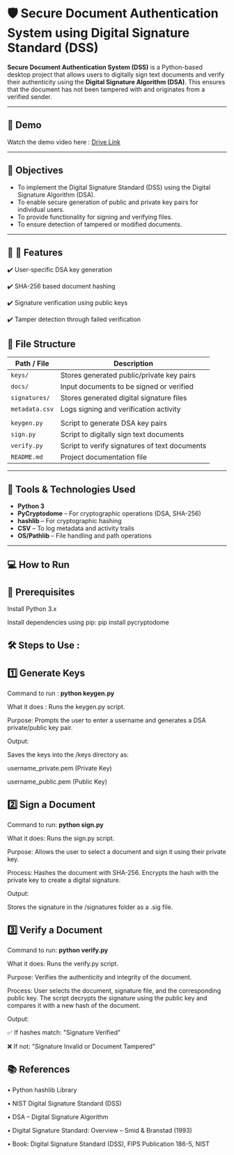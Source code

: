 # 🛡️ Secure Document Authentication System using Digital Signature Standard (DSS)

**Secure Document Authentication System (DSS)** is a Python-based desktop project that allows users to digitally sign text documents and verify their authenticity using the **Digital Signature Algorithm (DSA)**. This ensures that the document has not been tampered with and originates from a verified sender.

---
## 🎥 Demo

Watch the demo video here :
[Drive Link](https://actual-link.com)

---
## 🎯 Objectives

- To implement the Digital Signature Standard (DSS) using the Digital
Signature Algorithm (DSA).
- To enable secure generation of public and private key pairs for individual
users.
- To provide functionality for signing and verifying files.
- To ensure detection of tampered or modified documents.

---
## 🧰 🔐 Features
✔️ User-specific DSA key generation

✔️ SHA-256 based document hashing

✔️ Signature verification using public keys

✔️ Tamper detection through failed verification


## 📁 File Structure

| Path / File             | Description                                         |
|-------------------------|-----------------------------------------------------|
| `keys/`                 | Stores generated public/private key pairs           |
| `docs/`                 | Input documents to be signed or verified            |
| `signatures/`           | Stores generated digital signature files            |
| `metadata.csv`          | Logs signing and verification activity              |
|                         |                                                     |
| `keygen.py`             | Script to generate DSA key pairs                    |
| `sign.py`               | Script to digitally sign text documents             |
| `verify.py`             | Script to verify signatures of text documents       |
| `README.md`             | Project documentation file                          |


---

## 🧰 Tools & Technologies Used

- **Python 3**
- **PyCryptodome** – For cryptographic operations (DSA, SHA-256)
- **hashlib** – For cryptographic hashing
- **CSV** – To log metadata and activity trails
- **OS/Pathlib** – File handling and path operations


---


## 💻 How to Run
## 🔧 Prerequisites
Install Python 3.x

Install dependencies using pip:
pip install pycryptodome

## 🛠️ Steps to Use :
## 1️⃣ Generate Keys

Command to run :
 **python keygen.py**

What it does : Runs the keygen.py script.

Purpose: Prompts the user to enter a username and generates a DSA private/public key pair.

Output:

Saves the keys into the /keys directory as:

username_private.pem (Private Key)

username_public.pem (Public Key)

## 2️⃣ Sign a Document
Command to run:
**python sign.py**

What it does: Runs the sign.py script.

Purpose: Allows the user to select a document and sign it using their private key.

Process:
Hashes the document with SHA-256.
Encrypts the hash with the private key to create a digital signature.

Output:

Stores the signature in the /signatures folder as a .sig file.

## 3️⃣ Verify a Document
Command to run:
**python verify.py**

What it does: Runs the verify.py script.

Purpose: Verifies the authenticity and integrity of the document.

Process: User selects the document, signature file, and the corresponding public key. The script decrypts the signature using the public key and compares it with a new hash of the document.

Output:

✅ If hashes match: "Signature Verified"

❌ If not: "Signature Invalid or Document Tampered"

## 📚 References
•	Python hashlib Library

•	NIST Digital Signature Standard (DSS)

•	DSA – Digital Signature Algorithm

•	Digital Signature Standard: Overview – Smid & Branstad (1993)

•	Book: Digital Signature Standard (DSS), FIPS Publication 186-5, NIST
